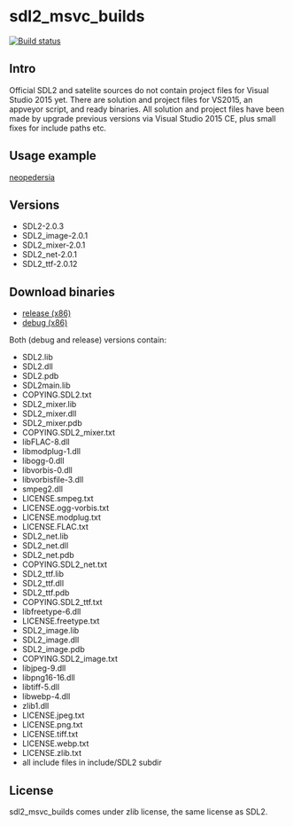 # sdl2_msvc_builds #

[![Build status](https://ci.appveyor.com/api/projects/status/qp157wgdwefr9hq0?svg=true)](https://ci.appveyor.com/project/vladimirgamalian/sdl2-msvc-builds)

## Intro ##
Official SDL2 and satelite sources do not contain project files for Visual Studio 2015 yet. There are solution and project files for VS2015, an appveyor script, and ready binaries.
All solution and project files have been made by upgrade previous versions via Visual Studio 2015 CE, plus small fixes for include paths etc.

## Usage example ##
[neopedersia](https://github.com/vladimirgamalian/neopedersia/blob/master/appveyor.yml)

## Versions ##
 - SDL2-2.0.3
 - SDL2_image-2.0.1
 - SDL2_mixer-2.0.1
 - SDL2_net-2.0.1
 - SDL2_ttf-2.0.12

## Download binaries ##
  - [release (x86)](https://github.com/vladimirgamalian/sdl2_msvc_builds/releases/download/SDL2-Binaries/sdl2.zip)
  - [debug (x86)](https://github.com/vladimirgamalian/sdl2_msvc_builds/releases/download/SDL2-Binaries/sdl2d.zip)
  
Both (debug and release) versions contain:
  - SDL2.lib
  - SDL2.dll
  - SDL2.pdb
  - SDL2main.lib
  - COPYING.SDL2.txt
  - SDL2_mixer.lib
  - SDL2_mixer.dll
  - SDL2_mixer.pdb
  - COPYING.SDL2_mixer.txt
  - libFLAC-8.dll
  - libmodplug-1.dll
  - libogg-0.dll
  - libvorbis-0.dll
  - libvorbisfile-3.dll
  - smpeg2.dll
  - LICENSE.smpeg.txt
  - LICENSE.ogg-vorbis.txt
  - LICENSE.modplug.txt
  - LICENSE.FLAC.txt
  - SDL2_net.lib
  - SDL2_net.dll
  - SDL2_net.pdb
  - COPYING.SDL2_net.txt
  - SDL2_ttf.lib
  - SDL2_ttf.dll
  - SDL2_ttf.pdb
  - COPYING.SDL2_ttf.txt
  - libfreetype-6.dll
  - LICENSE.freetype.txt
  - SDL2_image.lib
  - SDL2_image.dll
  - SDL2_image.pdb
  - COPYING.SDL2_image.txt
  - libjpeg-9.dll
  - libpng16-16.dll
  - libtiff-5.dll
  - libwebp-4.dll
  - zlib1.dll
  - LICENSE.jpeg.txt
  - LICENSE.png.txt
  - LICENSE.tiff.txt
  - LICENSE.webp.txt
  - LICENSE.zlib.txt
  - all include files in include/SDL2 subdir

## License ##

sdl2_msvc_builds comes under zlib license, the same license as SDL2.
